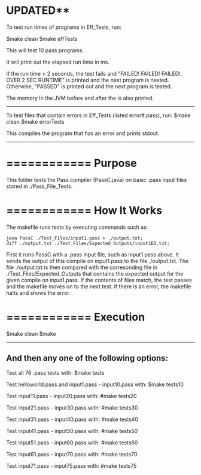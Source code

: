 UPDATED**
=======
To test run times of programs in Eff_Tests, run:

$make clean
$make effTests

This will test 10 pass programs.

It will print out the elapsed run time in ms.

If the run time > 2 seconds, the test fails and "FAILED! FAILED! FAILED!. OVER 2 SEC RUNTIME" is printed and the next
program is nexted. Otherwise, "PASSED" is printed out and the next program is tested.

The memory in the JVM before and after the is also printed.


--------------------------------------------------------------------------------

To test files that contain errors in Eff_Tests (listed error#.pass), run:
$make clean
$make errorTests

This compiles the program that has an error and prints stdout.

---------------------------------------------------------------------------------
============
Purpose
============

This folder tests the Pass compiler (PassC.java) on basic .pass input files stored in ./Pass_File_Tests.


============
How It Works
============

The makefile runs tests by executing commands such as:

	java PassC ./Test_Files/input1.pass > ./output.txt;
	diff ./output.txt ./Test_Files/Expected_Outputs/input1EO.txt;

First it runs PassC with a .pass input file, such as input1.pass above. It sends the output of this compile on
input1.pass to the file ./output.txt. The file ./output.txt is then compared with the corresonding file 
in ./Test_Files/Expected_Outputs that contains the expected output for the given compile on
input1.pass. If the contents of files match, the test passes and the makefile moves on to the next test. 
If there is an error, the makefile halts and shows the error.

============
Execution
============

$make clean
$make

------
And then any one of the following options:
------
Test all 76 .pass tests with:
$make tests

Test helloworld.pass and input1.pass - input10.pass with:
$make tests10

Test input11.pass - input20.pass with:
#make tests20

Test input21.pass - input30.pass with:
#make tests30

Test input31.pass - input40.pass with:
#make tests40

Test input41.pass - input50.pass with:
#make tests50

Test input51.pass - input60.pass with:
#make tests60

Test input61.pass - input70.pass with:
#make tests70

Test input71.pass - input75.pass with:
#make tests75
